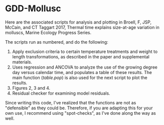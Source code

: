 # GDD-Mollusc

Here are the associated scripts for analysis and plotting in Broell, F, JSP, McCain, and CT Taggart 2017, Thermal time explains size-at-age variation in molluscs, Marine Ecology Progress Series.

The scripts run as numbered, and do the following:

1) Apply exclusion criteria to certain temperature treatments and weight to length transformations, as described in the paper and supplemental materials.
2) Uses regression and ANCOVA to analyze the use of the growing degree day versus calendar time, and populates a table of these results. The main function (*table.pop*) is also used for the next script to plot the results.
3) Figures 2, 3 and 4.
4) Residual checker for examining model residuals.

Since writing this code, I've realized that the functions are not as "defensible" as they could be. Therefore, if you are adapting this for your own use, I recommend using "spot-checks", as I've done along the way as well.
